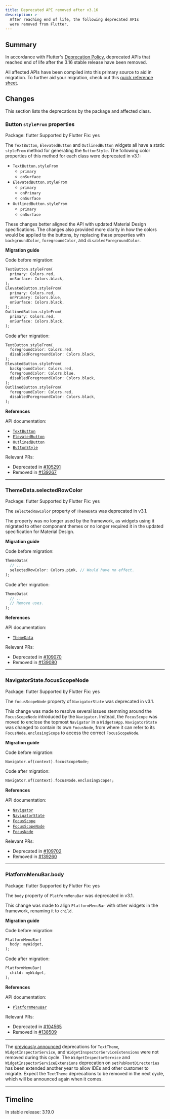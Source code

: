 ```yaml
---
title: Deprecated API removed after v3.16
description: >-
  After reaching end of life, the following deprecated APIs
  were removed from Flutter.
---
```


## Summary

In accordance with Flutter's [Deprecation Policy][],
deprecated APIs that reached end of life after the
3.16 stable release have been removed.

All affected APIs have been compiled into this
primary source to aid in migration.
To further aid your migration, check out this
[quick reference sheet][].

[Deprecation Policy]: {{site.repo.flutter}}/blob/master/docs/contributing/Tree-hygiene.md#deprecations
[quick reference sheet]: /go/deprecations-removed-after-3-16

## Changes

This section lists the deprecations by the package and affected class.

### Button `styleFrom` properties

Package: flutter
Supported by Flutter Fix: yes

The `TextButton`, `ElevatedButton` and `OutlinedButton` widgets all have a
static `styleFrom` method for generating the `ButtonStyle`. The following color
properties of this method for each class were deprecated in v3.1:

* `TextButton.styleFrom`
  * `primary`
  * `onSurface`
* `ElevatedButton.styleFrom`
  * `primary`
  * `onPrimary`
  * `onSurface`
* `OutlinedButton.styleFrom`
  * `primary`
  * `onSurface`

These changes better aligned the API with updated Material Design
specifications. The changes also provided more clarity in how the colors would
be applied to the buttons, by replacing these properties with `backgroundColor`,
`foregroundColor`, and `disabledForegroundColor`.

**Migration guide**

Code before migration:

```dart
TextButton.styleFrom(
  primary: Colors.red,
  onSurface: Colors.black,
);
ElevatedButton.styleFrom(
  primary: Colors.red,
  onPrimary: Colors.blue,
  onSurface: Colors.black,
);
OutlinedButton.styleFrom(
  primary: Colors.red,
  onSurface: Colors.black,
);
```

Code after migration:

```dart
TextButton.styleFrom(
  foregroundColor: Colors.red,
  disabledForegroundColor: Colors.black,
);
ElevatedButton.styleFrom(
  backgroundColor: Colors.red,
  foregroundColor: Colors.blue,
  disabledForegroundColor: Colors.black,
);
OutlinedButton.styleFrom(
  foregroundColor: Colors.red,
  disabledForegroundColor: Colors.black,
);
```

**References**

API documentation:

* [`TextButton`][]
* [`ElevatedButton`][]
* [`OutlinedButton`][]
* [`ButtonStyle`][]

Relevant PRs:

* Deprecated in [#105291][]
* Removed in [#139267][]

[`TextButton`]: {{site.api}}/flutter/material/TextButton-class.html
[`ElevatedButton`]: {{site.api}}/flutter/material/ElevatedButton-class.html
[`OutlinedButton`]: {{site.api}}/flutter/material/OutlinedButton-class.html
[`ButtonStyle`]: {{site.api}}/flutter/material/ButtonStyle-class.html

[#105291]: {{site.repo.flutter}}/pull/105291
[#139267]: {{site.repo.flutter}}/pull/139267

---

### ThemeData.selectedRowColor

Package: flutter
Supported by Flutter Fix: yes

The `selectedRowColor` property of `ThemeData` was deprecated in v3.1.

The property was no longer used by the framework, as widgets using it migrated
to other component themes or no longer required it in the updated specification
for Material Design.

**Migration guide**

Code before migration:

```dart
ThemeData(
  // ...
  selectedRowColor: Colors.pink, // Would have no effect.  
);
```

Code after migration:

```dart
ThemeData(
  // ...
  // Remove uses.  
);
```

**References**

API documentation:

* [`ThemeData`][]

Relevant PRs:

* Deprecated in [#109070][]
* Removed in [#139080][]

[`ThemeData`]: {{site.api}}/flutter/material/ThemeData-class.html

[#109070]: {{site.repo.flutter}}/pull/109070
[#139080]: {{site.repo.flutter}}/pull/139080

---

### NavigatorState.focusScopeNode

Package: flutter
Supported by Flutter Fix: yes

The `focusScopeNode` property of `NavigatorState` was deprecated in v3.1.

This change was made to resolve several issues stemming around the
`FocusScopeNode` introduced by the `Navigator`. Instead, the `FocusScope`
was moved to enclose the topmost `Navigator` in a `WidgetsApp`.
`NavigatorState` was changed to contain its own `FocusNode`, from where it can
refer to its `FocusNode.enclosingScope` to access the correct `FocusScopeNode`.

**Migration guide**

Code before migration:

```dart
Navigator.of(context).focusScopeNode;

```

Code after migration:

```dart
Navigator.of(context).focusNode.enclosingScope!;
```

**References**

API documentation:

* [`Navigator`][]
* [`NavigatorState`][]
* [`FocusScope`][]
* [`FocusScopeNode`][]
* [`FocusNode`][]

Relevant PRs:

* Deprecated in [#109702][]
* Removed in [#139260][]

[`Navigator`]: {{site.api}}/flutter/widgets/Navigator-class.html
[`NavigatorState`]: {{site.api}}/flutter/widgets/NavigatorState-class.html
[`FocusScope`]: {{site.api}}/flutter/widgets/FocusScope-class.html
[`FocusScopeNode`]: {{site.api}}/flutter/widgets/FocusScopeNode-class.html
[`FocusNode`]: {{site.api}}/flutter/widgets/FocusNode-class.html

[#109702]: {{site.repo.flutter}}/pull/109702
[#139260]: {{site.repo.flutter}}/pull/139260

---

### PlatformMenuBar.body

Package: flutter
Supported by Flutter Fix: yes

The `body` property of `PlatformMenuBar` was deprecated in v3.1.

This change was made to align `PlatformMenuBar` with other widgets in the
framework, renaming it to `child`.

**Migration guide**

Code before migration:

```dart
PlatformMenuBar(
  body: myWidget,
);
```

Code after migration:

```dart
PlatformMenuBar(
  child: myWidget,
);
```

**References**

API documentation:

* [`PlatformMenuBar`][]

Relevant PRs:

* Deprecated in [#104565][]
* Removed in [#138509][]

[`PlatformMenuBar`]: {{site.api}}/flutter/widgets/PlatformMenuBar-class.html

[#104565]: {{site.repo.flutter}}/pull/104565
[#138509]: {{site.repo.flutter}}/pull/138509

---

The [previously announced][] deprecations for `TextTheme`, `WidgetInspectorService`,
and `WidgetInspectorServiceExtensions` were not removed during this cycle.
The `WidgetInspectorService` and `WidgetInspectorServiceExtensions`
deprecation on `setPubRootDirectories` has been extended another year to allow
IDEs and other customer to migrate.
Expect the `TextTheme` deprecations to be removed in the next cycle, which will
be announced again when it comes.

[previously announced]: https://groups.google.com/g/flutter-announce/c/DLnuqZo714o

---

## Timeline

In stable release: 3.19.0
